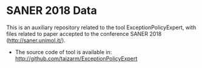 # SANER 2018 Data
This is an auxiliary repository related to the tool ExceptionPolicyExpert, with files related to paper accepted to the conference SANER 2018 (http://saner.unimol.it/).

* The source code of tool is available in: http://github.com/taizarm/ExceptionPolicyExpert
